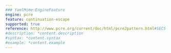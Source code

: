 ```yaml
---
### YamlMime:EngineFeature
engine: pcre
feature: continuation-escape
supported: true
reference: http://www.pcre.org/current/doc/html/pcre2pattern.html#SEC5
#description: *content.description
#syntax: *content.syntax
#example: *content.example
---
```

